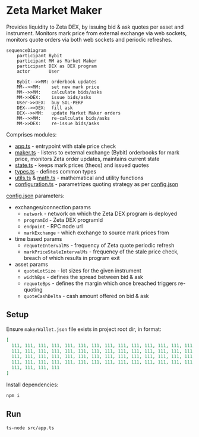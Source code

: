 # Zeta Market Maker

Provides liquidity to Zeta DEX, by issuing bid & ask quotes per asset and instrument. Monitors mark price from external exchange via web sockets, monitors quote orders via both web sockets and periodic refreshes.

```mermaid
sequenceDiagram
    participant Bybit
    participant MM as Market Maker
    participant DEX as DEX program
    actor       User

    Bybit-->>MM: orderbook updates
    MM-->>MM:    set new mark price
    MM-->>MM:    calculate bids/asks
    MM->>DEX:    issue bids/asks
    User->>DEX:  buy SOL-PERP
    DEX-->>DEX:  fill ask
    DEX-->>MM:   update Market Maker orders
    MM-->>MM:    re-calculate bids/asks
    MM->>DEX:    re-issue bids/asks
```

Comprises modules:

- [app.ts](src/app.ts) - entrypoint with stale price check
- [maker.ts](src/maker.ts) - listens to external exchange (Bybit) orderbooks for mark price, monitors Zeta order updates, maintains current state
- [state.ts](src/state.ts) - keeps mark prices (theos) and issued quotes
- [types.ts](src/types.ts) - defines common types
- [utils.ts](src/utils.ts) & [math.ts](src/math.ts) - mathematical and utility functions
- [configuration.ts](src/configuration.ts) - parametrizes quoting strategy as per [config.json](config.json)

[config.json](config.json) parameters:

- exchanges/connection params
  - `network` - network on which the Zeta DEX program is deployed
  - `programId` - Zeta DEX programId
  - `endpoint` - RPC node url
  - `markExchange` - which exchange to source mark prices from
- time based params
  - `requoteIntervalMs` - frequency of Zeta quote periodic refresh
  - `markPriceStaleIntervalMs` - frequency of the stale price check, breach of which results in program exit
- asset params
  - `quoteLotSize` - lot sizes for the given instrument
  - `widthBps` - defines the spread between bid & ask
  - `requoteBps` - defines the margin which once breached triggers re-quoting
  - `quoteCashDelta` - cash amount offered on bid & ask

## Setup

Ensure `makerWallet.json` file exists in project root dir, in format:

```json
[
  111, 111, 111, 111, 111, 111, 111, 111, 111, 111, 111, 111, 111, 111, 111,
  111, 111, 111, 111, 111, 111, 111, 111, 111, 111, 111, 111, 111, 111, 111,
  111, 111, 111, 111, 111, 111, 111, 111, 111, 111, 111, 111, 111, 111, 111,
  111, 111, 111, 111, 111, 111, 111, 111, 111, 111, 111, 111, 111, 111, 111,
  111, 111, 111, 111
]
```

Install dependencies:

```sh
npm i
```

## Run

```sh
ts-node src/app.ts
```
